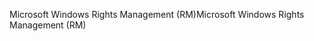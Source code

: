<span data-ttu-id="3874f-101">Microsoft Windows Rights Management (RM)</span><span class="sxs-lookup"><span data-stu-id="3874f-101">Microsoft Windows Rights Management (RM)</span></span>